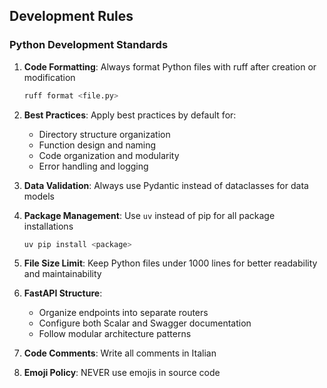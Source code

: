 ## Development Rules

### Python Development Standards

1. **Code Formatting**: Always format Python files with ruff after creation or modification
   ```bash
   ruff format <file.py>
   ```

2. **Best Practices**: Apply best practices by default for:
   - Directory structure organization
   - Function design and naming
   - Code organization and modularity
   - Error handling and logging

3. **Data Validation**: Always use Pydantic instead of dataclasses for data models

4. **Package Management**: Use `uv` instead of pip for all package installations
   ```bash
   uv pip install <package>
   ```

5. **File Size Limit**: Keep Python files under 1000 lines for better readability and maintainability

6. **FastAPI Structure**:
   - Organize endpoints into separate routers
   - Configure both Scalar and Swagger documentation
   - Follow modular architecture patterns

7. **Code Comments**: Write all comments in Italian

8. **Emoji Policy**: NEVER use emojis in source code